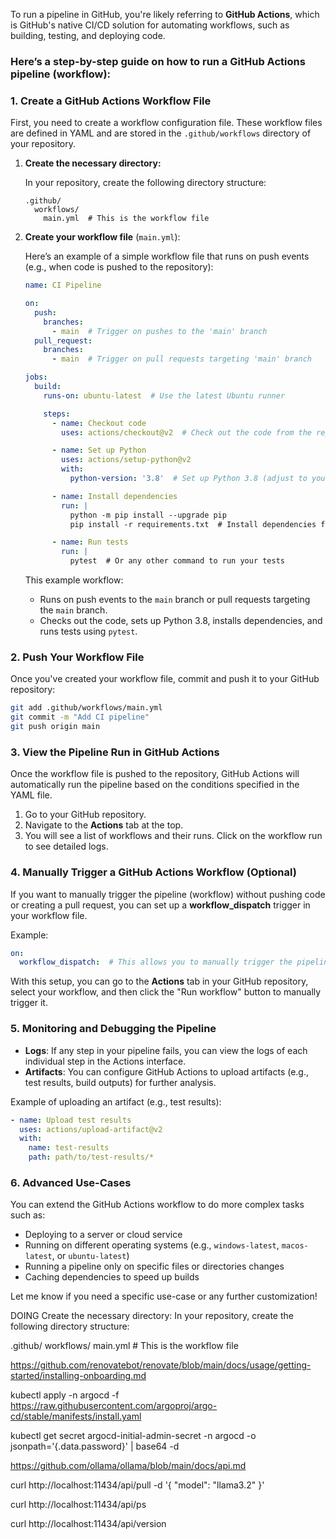 To run a pipeline in GitHub, you're likely referring to **GitHub Actions**, which is GitHub's native CI/CD solution for automating workflows, such as building, testing, and deploying code.

### Here’s a step-by-step guide on how to run a GitHub Actions pipeline (workflow): 

### 1. **Create a GitHub Actions Workflow File**

First, you need to create a workflow configuration file. These workflow files are defined in YAML and are stored in the `.github/workflows` directory of your repository.

1. **Create the necessary directory:**

   In your repository, create the following directory structure:

   ```
   .github/
     workflows/
       main.yml  # This is the workflow file
   ```

2. **Create your workflow file** (`main.yml`):

   Here’s an example of a simple workflow file that runs on push events (e.g., when code is pushed to the repository):

   ```yaml
   name: CI Pipeline

   on:
     push:
       branches:
         - main  # Trigger on pushes to the 'main' branch
     pull_request:
       branches:
         - main  # Trigger on pull requests targeting 'main' branch

   jobs:
     build:
       runs-on: ubuntu-latest  # Use the latest Ubuntu runner

       steps:
         - name: Checkout code
           uses: actions/checkout@v2  # Check out the code from the repository

         - name: Set up Python
           uses: actions/setup-python@v2
           with:
             python-version: '3.8'  # Set up Python 3.8 (adjust to your needs)

         - name: Install dependencies
           run: |
             python -m pip install --upgrade pip
             pip install -r requirements.txt  # Install dependencies from 'requirements.txt'

         - name: Run tests
           run: |
             pytest  # Or any other command to run your tests
   ```

   This example workflow:
   - Runs on push events to the `main` branch or pull requests targeting the `main` branch.
   - Checks out the code, sets up Python 3.8, installs dependencies, and runs tests using `pytest`.

### 2. **Push Your Workflow File**

Once you've created your workflow file, commit and push it to your GitHub repository:

```bash
git add .github/workflows/main.yml
git commit -m "Add CI pipeline"
git push origin main
```

### 3. **View the Pipeline Run in GitHub Actions**

Once the workflow file is pushed to the repository, GitHub Actions will automatically run the pipeline based on the conditions specified in the YAML file.

1. Go to your GitHub repository.
2. Navigate to the **Actions** tab at the top.
3. You will see a list of workflows and their runs. Click on the workflow run to see detailed logs.

### 4. **Manually Trigger a GitHub Actions Workflow (Optional)**

If you want to manually trigger the pipeline (workflow) without pushing code or creating a pull request, you can set up a **workflow_dispatch** trigger in your workflow file.

Example:

```yaml
on:
  workflow_dispatch:  # This allows you to manually trigger the pipeline
```

With this setup, you can go to the **Actions** tab in your GitHub repository, select your workflow, and then click the "Run workflow" button to manually trigger it.

### 5. **Monitoring and Debugging the Pipeline**

- **Logs**: If any step in your pipeline fails, you can view the logs of each individual step in the Actions interface.
- **Artifacts**: You can configure GitHub Actions to upload artifacts (e.g., test results, build outputs) for further analysis.

Example of uploading an artifact (e.g., test results):

```yaml
- name: Upload test results
  uses: actions/upload-artifact@v2
  with:
    name: test-results
    path: path/to/test-results/*
```

### 6. **Advanced Use-Cases**

You can extend the GitHub Actions workflow to do more complex tasks such as:
- Deploying to a server or cloud service
- Running on different operating systems (e.g., `windows-latest`, `macos-latest`, or `ubuntu-latest`)
- Running a pipeline only on specific files or directories changes
- Caching dependencies to speed up builds

Let me know if you need a specific use-case or any further customization!




DOING
Create the necessary directory:
In your repository, create the following directory structure:

.github/
  workflows/
    main.yml  # This is the workflow file



https://github.com/renovatebot/renovate/blob/main/docs/usage/getting-started/installing-onboarding.md

kubectl apply -n argocd -f https://raw.githubusercontent.com/argoproj/argo-cd/stable/manifests/install.yaml

kubectl get secret argocd-initial-admin-secret -n argocd -o jsonpath='{.data.password}' | base64 -d

https://github.com/ollama/ollama/blob/main/docs/api.md

curl http://localhost:11434/api/pull -d '{
  "model": "llama3.2"
}'

curl http://localhost:11434/api/ps

 curl http://localhost:11434/api/version
